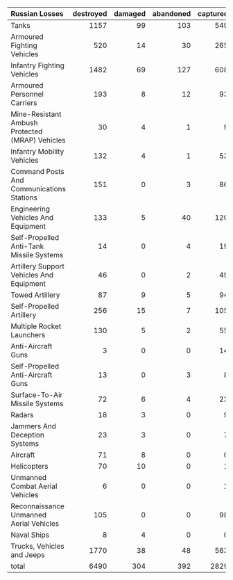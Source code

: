 | Russian Losses                                   |   destroyed |   damaged |   abandoned |   captured |   total |
|:-------------------------------------------------|------------:|----------:|------------:|-----------:|--------:|
| Tanks                                            |        1157 |        99 |         103 |        549 |    1908 |
| Armoured Fighting Vehicles                       |         520 |        14 |          30 |        265 |     829 |
| Infantry Fighting Vehicles                       |        1482 |        69 |         127 |        608 |    2286 |
| Armoured Personnel Carriers                      |         193 |         8 |          12 |         93 |     306 |
| Mine-Resistant Ambush Protected  (MRAP) Vehicles |          30 |         4 |           1 |          9 |      44 |
| Infantry Mobility Vehicles                       |         132 |         4 |           1 |         53 |     190 |
| Command Posts And Communications Stations        |         151 |         0 |           3 |         86 |     240 |
| Engineering Vehicles And Equipment               |         133 |         5 |          40 |        120 |     298 |
| Self-Propelled Anti-Tank Missile Systems         |          14 |         0 |           4 |         19 |      37 |
| Artillery Support Vehicles And Equipment         |          46 |         0 |           2 |         49 |      97 |
| Towed Artillery                                  |          87 |         9 |           5 |         94 |     195 |
| Self-Propelled Artillery                         |         256 |        15 |           7 |        105 |     383 |
| Multiple Rocket Launchers                        |         130 |         5 |           2 |         55 |     192 |
| Anti-Aircraft Guns                               |           3 |         0 |           0 |         14 |      17 |
| Self-Propelled Anti-Aircraft Guns                |          13 |         0 |           3 |          8 |      24 |
| Surface-To-Air Missile Systems                   |          72 |         6 |           4 |         23 |     105 |
| Radars                                           |          18 |         3 |           0 |          9 |      30 |
| Jammers And Deception Systems                    |          23 |         3 |           0 |          7 |      33 |
| Aircraft                                         |          71 |         8 |           0 |          0 |      79 |
| Helicopters                                      |          70 |        10 |           0 |          1 |      81 |
| Unmanned Combat Aerial Vehicles                  |           6 |         0 |           0 |          1 |       7 |
| Reconnaissance Unmanned Aerial Vehicles          |         105 |         0 |           0 |         98 |     203 |
| Naval Ships                                      |           8 |         4 |           0 |          0 |      12 |
| Trucks, Vehicles and Jeeps                       |        1770 |        38 |          48 |        563 |    2419 |
| total                                            |        6490 |       304 |         392 |       2829 |   10015 |